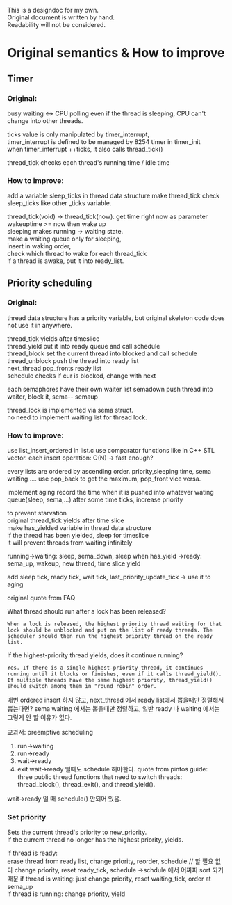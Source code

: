 This is a designdoc for my own.  
Original document is written by hand.  
Readability will not be considered.  

# Original semantics & How to improve

## Timer

### Original:  

busy waiting <-> CPU polling
even if the thread is sleeping, CPU can't change into other threads.

ticks value is only manipulated by timer_interrupt,  
timer_interrupt is defined to be managed by 8254 timer in timer_init  
when timer_interrupt ++ticks, it also calls thread_tick()  

thread_tick checks each thread's running time / idle time  

### How to improve:

add a variable sleep_ticks in thread data structure
make thread_tick check sleep_ticks like other _ticks variable.

thread_tick(void) -> thread_tick(now). get time right now as parameter  
wakeuptime >= now then wake up  
sleeping makes running -> waiting state.  
make a waiting queue only for sleeping,  
insert in waking order,  
check which thread to wake for each thread_tick  
if a thread is awake, put it into ready_list.  

## Priority scheduling

### Original:

thread data structure has a priority variable,
but original skeleton code does not use it in anywhere.


thread_tick yields after timeslice  
thread_yield put it into ready queue and call schedule  
thread_block set the current thread into blocked and call schedule  
thread_unblock push the thread into ready list  
next_thread pop_fronts ready list  
schedule checks if cur is blocked, change with next  

each semaphores have their own waiter list
semadown push thread into waiter, block it, sema--
semaup  

thread_lock is implemented via sema struct.  
no need to implement waiting list for thread lock.  

### How to improve:

use list_insert_ordered in list.c
use comparator functions like in C++ STL vector.
each insert operation: O(N) -> fast enough?

every lists are ordered by ascending order. priority,sleeping time, sema waiting ....
use pop_back to get the maximum, pop_front vice versa.

implement aging
record the time when it is  pushed into whatever wating queue(sleep, sema,...)
after some time ticks, increase priority

to prevent starvation  
original thread_tick yields after time slice  
make has_yielded variable in thread data structure  
if the thread has been yielded, sleep for timeslice  
it will prevent threads from waiting infinitely  

running->waiting: sleep, sema_down, sleep when has_yield
->ready: sema_up, wakeup, new thread, time slice yield

add sleep tick, ready tick, wait tick, last_priority_update_tick -> use it to aging

original quote from FAQ

What thread should run after a lock has been released?

    When a lock is released, the highest priority thread waiting for that lock should be unblocked and put on the list of ready threads. The scheduler should then run the highest priority thread on the ready list.

If the highest-priority thread yields, does it continue running?

    Yes. If there is a single highest-priority thread, it continues running until it blocks or finishes, even if it calls thread_yield(). If multiple threads have the same highest priority, thread_yield() should switch among them in "round robin" order. 


매번 ordered insert 하지 않고, next_thread 에서 ready list에서 뽑을때만 정렬해서 뽑는다면?
sema waiting 에서는 뽑을때만 정렬하고, 일반 ready 나 waiting 에서는 그렇게 안 할 이유가 없다.  

교과서: preemptive scheduling
1. run->waiting
2. run->ready
3. wait->ready
4. exit
wait->ready 일때도 schedule 해야한다.
quote from pintos guide:  
three public thread functions that need to switch threads: thread_block(), thread_exit(), and thread_yield().  

wait->ready 일 때 schedule() 안되어 있음.

### Set priority  

Sets the current thread's priority to new_priority.  
If the current thread no longer has the highest priority, yields.  

if thread is ready:  
erase thread from ready list, change priority, reorder, schedule  // 할 필요 없다
change priority, reset ready_tick, schedule    ->schdule 에서 어짜피 sort 되기때문
if thread is waiting: just change priority, reset waiting_tick, order at sema_up  
if thread is running: change priority, yield  
